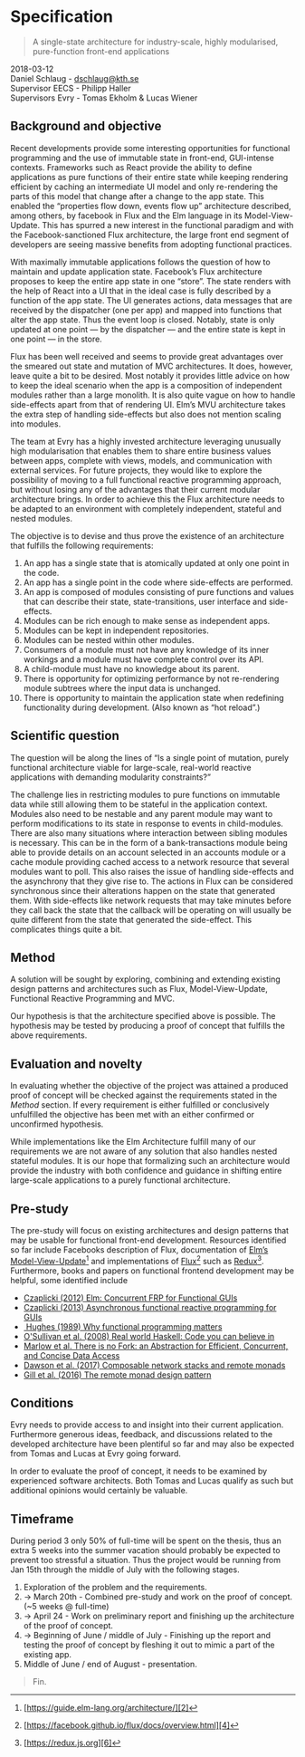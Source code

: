 # Specification

> A single-state architecture for industry-scale, highly modularised, pure-function front-end applications

2018-03-12  
Daniel Schlaug - dschlaug@kth.se  
Supervisor EECS - Philipp Haller  
Supervisors Evry - Tomas Ekholm & Lucas Wiener

## Background and objective

Recent developments provide some interesting opportunities for functional programming and the use of immutable state in front-end, GUI-intense contexts. Frameworks such as React provide the ability to define applications as pure functions of their entire state while keeping rendering efficient by caching an intermediate UI model and only re-rendering the parts of this model that change after a change to the app state. This enabled the “properties flow down, events flow up” architecture described, among others, by facebook in Flux and the Elm language in its Model-View-Update. This has spurred a new interest in the functional paradigm and with the Facebook-sanctioned Flux architecture, the large front end segment of developers are seeing massive benefits from adopting functional practices. 

With maximally immutable applications follows the question of how to maintain and update application state. Facebook’s Flux architecture proposes to keep the entire app state in one “store”. The state renders with the help of React into a UI that in the ideal case is fully described by a function of the app state. The UI generates actions, data messages that are received by the dispatcher (one per app) and mapped into functions that alter the app state. Thus the event loop is closed. Notably, state is only updated at one point — by the dispatcher — and the entire state is kept in one point — in the store. 

Flux has been well received and seems to provide great advantages over the smeared out state and mutation of MVC architectures. It does, however, leave quite a bit to be desired. Most notably it provides little advice on how to keep the ideal scenario when the app is a composition of independent modules rather than a large monolith. It is also quite vague on how to handle side-effects apart from that of rendering UI. Elm’s MVU architecture takes the extra step of handling side-effects but also does not mention scaling into modules.

The team at Evry has a highly invested architecture leveraging unusually high modularisation that enables them to share entire business values between apps, complete with views, models, and communication with external services. For future projects, they would like to explore the possibility of moving to a full functional reactive programming approach, but without losing any of the advantages that their current modular architecture brings. In order to achieve this the Flux architecture needs to be adapted to an environment with completely independent, stateful and nested modules.

The objective is to devise and thus prove the existence of an architecture that fulfills the following requirements:

1. An app has a single state that is atomically updated at only one point in the code.
2. An app has a single point in the code where side-effects are performed.
3. An app is composed of modules consisting of pure functions and values that can describe their state, state-transitions, user interface and side-effects.
4. Modules can be rich enough to make sense as independent apps.
5. Modules can be kept in independent repositories.
6. Modules can be nested within other modules.
7. Consumers of a module must not have any knowledge of its inner workings and a module must have complete control over its API.
8. A child-module must have no knowledge about its parent.
9. There is opportunity for optimizing performance by not re-rendering module subtrees where the input data is unchanged.
10. There is opportunity to maintain the application state when redefining functionality during development. (Also known as “hot reload”.)

## Scientific question

The question will be along the lines of “Is a single point of mutation, purely functional architecture viable for large-scale, real-world reactive applications with demanding modularity constraints?”

The challenge lies in restricting modules to pure functions on immutable data while still allowing them to be stateful in the application context. Modules also need to be nestable and any parent module may want to perform modifications to its state in response to events in child-modules. There are also many situations where interaction between sibling modules is necessary. This can be in the form of a bank-transactions module being able to provide details on an account selected in an accounts module or a cache module providing cached access to a network resource that several modules want to poll.  This also raises the issue of handling side-effects and the asynchrony that they give rise to. The actions in Flux can be considered synchronous since their alterations happen on the state that generated them. With side-effects like network requests that may take minutes before they call back the state that the callback will be operating on will usually be quite different from the state that generated the side-effect. This complicates things quite a bit.

## Method

A solution will be sought by exploring, combining and extending existing design patterns and architectures such as Flux, Model-View-Update, Functional Reactive Programming and MVC.

Our hypothesis is that the architecture specified above is possible. The hypothesis may be tested by producing a proof of concept that fulfills the above requirements.

## Evaluation and novelty

In evaluating whether the objective of the project was attained a produced proof of concept will be checked against the requirements stated in the _Method_ section. If every requirement is either fulfilled or conclusively unfulfilled the objective has been met with an either confirmed or unconfirmed hypothesis.

While implementations like the Elm Architecture fulfill many of our requirements we are not aware of any solution that also handles nested stateful modules. It is our hope that formalizing such an architecture would provide the industry with both confidence and guidance in shifting entire large-scale applications to a purely functional architecture.

## Pre-study

The pre-study will focus on existing architectures and design patterns that may be usable for functional front-end development. Resources identified so far include Facebooks description of Flux, documentation of [Elm’s Model-View-Update][1][^1] and implementations of [Flux][3][^2] such as [Redux][5][^3]. Furthermore, books and papers on functional frontend development may be helpful, some identified include 

* [Czaplicki (2012) Elm: Concurrent FRP for Functional GUIs]()
* [Czaplicki (2013) Asynchronous functional reactive programming for GUIs]()
* [ Hughes (1989) Why functional programming matters]()
* [O'Sullivan et al. (2008) Real world Haskell: Code you can believe in]()
* [Marlow et al. There is no Fork: an Abstraction for Efficient, Concurrent, and Concise Data Access]()
* [Dawson et al. (2017) Composable network stacks and remote monads]()
* [Gill et al. (2016) The remote monad design pattern]()

## Conditions

Evry needs to provide access to and insight into their current application. Furthermore generous ideas, feedback, and discussions related to the developed architecture have been plentiful so far and may also be expected from Tomas and Lucas at Evry going forward.

In order to evaluate the proof of concept, it needs to be examined by experienced software architects. Both Tomas and Lucas qualify as such but additional opinions would certainly be valuable.

## Timeframe

During period 3 only 50% of full-time will be spent on the thesis, thus an extra 5 weeks into the summer vacation should probably be expected to prevent too stressful a situation. Thus the project would be running from Jan 15th through the middle of July with the following stages.

1. Exploration of the problem and the requirements.
2. -\> March 20th - Combined pre-study and work on the proof of concept. (\~5 weeks @ full-time)
3. -\> April 24 - Work on preliminary report and finishing up the architecture of the proof of concept.
4. -\> Beginning of June / middle of July  - Finishing up the report and testing the proof of concept by fleshing it out to mimic a part of the existing app.
4. Middle of June / end of August - presentation.

> Fin.

[^1]:	[https://guide.elm-lang.org/architecture/][2]

[^2]:	[https://facebook.github.io/flux/docs/overview.html][4]

[^3]:	[https://redux.js.org][6]

[1]:	https://guide.elm-lang.org/architecture/
[2]:	https://guide.elm-lang.org/architecture/
[3]:	https://facebook.github.io/flux/docs/overview.html
[4]:	https://facebook.github.io/flux/docs/overview.html
[5]:	https://redux.js.org
[6]:	https://redux.js.org
